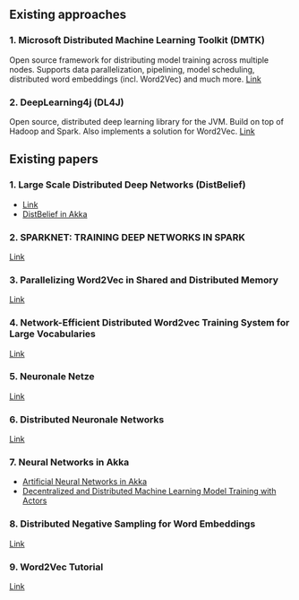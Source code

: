 ## Existing approaches

### 1. Microsoft Distributed Machine Learning Toolkit (DMTK)
Open source framework for distributing model training across multiple nodes. Supports data parallelization, pipelining, model scheduling, distributed word embeddings (incl. Word2Vec) and much more.
[Link](http://www.dmtk.io/)

### 2. DeepLearning4j (DL4J)
Open source, distributed deep learning library for the JVM. Build on top of Hadoop and Spark. Also implements a solution for Word2Vec.
[Link](https://deeplearning4j.org/)

## Existing papers

### 1. Large Scale Distributed Deep Networks (DistBelief)

* [Link](http://papers.nips.cc/paper/4687-large-scale-distributed-deep-networks.pdf)
* [DistBelief in Akka](http://alexminnaar.com/2015/09/06/DistBelief-with-Akka.html)

### 2. SPARKNET: TRAINING DEEP NETWORKS IN SPARK

[Link](https://arxiv.org/pdf/1511.06051.pdf)

### 3. Parallelizing Word2Vec in Shared and Distributed Memory

[Link](https://arxiv.org/abs/1604.04661)

### 4. Network-Efficient Distributed Word2vec Training System for Large Vocabularies

[Link](https://arxiv.org/abs/1606.08495)

### 5. Neuronale Netze

[Link](http://www.neuronalesnetz.de/downloads/neuronalesnetz_de.pdf)

### 6. Distributed Neuronale Networks

[Link](https://blog.skymind.ai/distributed-deep-learning-part-1-an-introduction-to-distributed-training-of-neural-networks/)

### 7. Neural Networks in Akka

* [Artificial Neural Networks in Akka](https://www.academia.edu/29815486/Artificial_Neural_Networks_in_Akka)
* [Decentralized and Distributed Machine Learning Model Training with Actors](http://www.scs.stanford.edu/17au-cs244b/labs/projects/addair.pdf)

### 8. Distributed Negative Sampling for Word Embeddings

[Link](https://www.aaai.org/ocs/index.php/AAAI/AAAI17/paper/viewFile/14956/14446)

### 9. Word2Vec Tutorial

[Link](http://mccormickml.com/2016/04/19/word2vec-tutorial-the-skip-gram-model/)
